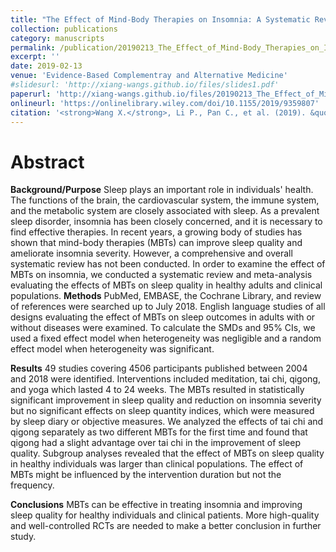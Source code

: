 ```yaml
---
title: "The Effect of Mind-Body Therapies on Insomnia: A Systematic Review and Meta-Analysis"
collection: publications
category: manuscripts
permalink: /publication/20190213_The_Effect_of_Mind-Body_Therapies_on_Insomnia       
excerpt: ''
date: 2019-02-13
venue: 'Evidence-Based Complementray and Alternative Medicine'
#slidesurl: 'http://xiang-wangs.github.io/files/slides1.pdf'
paperurl: 'http://xiang-wangs.github.io/files/20190213_The_Effect_of_Mind-Body_Therapies_on_Insomnia.pdf'
onlineurl: 'https://onlinelibrary.wiley.com/doi/10.1155/2019/9359807'      
citation: '<strong>Wang X.</strong>, Li P., Pan C., et al. (2019). &quot;The Effect of Mind-Body Therapies on Insomnia: A Systematic Review and Meta-Analysis.&quot; <i>Evidence-Based Complementray and Alternative Medicine</i>. 2019:9359807.'  
---
```


Abstract
======
<strong>Background/Purpose</strong> 
Sleep plays an important role in individuals' health. The functions of the brain, the cardiovascular system, the immune system, and the metabolic system are closely associated with sleep. As a prevalent sleep disorder, insomnia has been closely concerned, and it is necessary to find effective therapies. In recent years, a growing body of studies has shown that mind-body therapies (MBTs) can improve sleep quality and ameliorate insomnia severity. However, a comprehensive and overall systematic review has not been conducted. In order to examine the effect of MBTs on insomnia, we conducted a systematic review and meta-analysis evaluating the effects of MBTs on sleep quality in healthy adults and clinical populations. 
<strong>Methods</strong>
 PubMed, EMBASE, the Cochrane Library, and review of references were searched up to July 2018. English language studies of all designs evaluating the effect of MBTs on sleep outcomes in adults with or without diseases were examined. To calculate the SMDs and 95% CIs, we used a fixed effect model when heterogeneity was negligible and a random effect model when heterogeneity was significant. 
 
 <strong>Results</strong> 
 49 studies covering 4506 participants published between 2004 and 2018 were identified. Interventions included meditation, tai chi, qigong, and yoga which lasted 4 to 24 weeks. The MBTs resulted in statistically significant improvement in sleep quality and reduction on insomnia severity but no significant effects on sleep quantity indices, which were measured by sleep diary or objective measures. We analyzed the effects of tai chi and qigong separately as two different MBTs for the first time and found that qigong had a slight advantage over tai chi in the improvement of sleep quality. Subgroup analyses revealed that the effect of MBTs on sleep quality in healthy individuals was larger than clinical populations. The effect of MBTs might be influenced by the intervention duration but not the frequency. 
 
 <strong>Conclusions</strong>
 MBTs can be effective in treating insomnia and improving sleep quality for healthy individuals and clinical patients. More high-quality and well-controlled RCTs are needed to make a better conclusion in further study.
